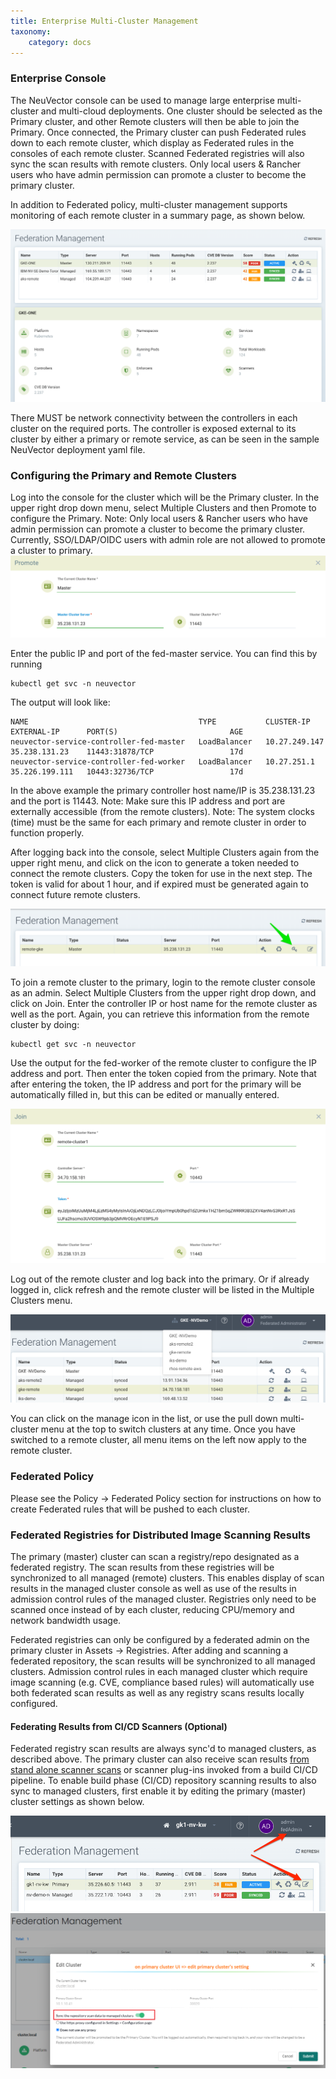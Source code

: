 ```yaml
---
title: Enterprise Multi-Cluster Management
taxonomy:
    category: docs
---
```


### Enterprise Console

The NeuVector console can be used to manage large enterprise multi-cluster and multi-cloud deployments. One cluster should be selected as the Primary cluster, and other Remote clusters will then be able to join the Primary. Once connected, the Primary cluster can push Federated rules down to each remote cluster, which display as Federated rules in the consoles of each remote cluster. Scanned Federated registries will also sync the scan results with remote clusters. Only local users & Rancher users who have admin permission can promote a cluster to become the primary cluster.

In addition to Federated policy, multi-cluster management supports monitoring of each remote cluster in a summary page, as shown below.

![Summary](multicluster_summary.png)

There MUST be network connectivity between the controllers in each cluster on the required ports. The controller is exposed external to its cluster by either a primary or remote service, as can be seen in the sample NeuVector deployment yaml file.

### Configuring the Primary and Remote Clusters

Log into the console for the cluster which will be the Primary cluster. In the upper right drop down menu, select Multiple Clusters and then Promote to configure the Primary. Note: Only local users & Rancher users who have admin permission can promote a cluster to become the primary cluster. Currently, SSO/LDAP/OIDC users with admin role are not allowed to promote a cluster to primary.
![MasterConfig](master1.png)

Enter the public IP and port of the fed-master service. You can find this by running

```shell
kubectl get svc -n neuvector
```
The output will look like:

```shell
NAME                                      TYPE           CLUSTER-IP      EXTERNAL-IP      PORT(S)                         AGE
neuvector-service-controller-fed-master   LoadBalancer   10.27.249.147   35.238.131.23    11443:31878/TCP                 17d
neuvector-service-controller-fed-worker   LoadBalancer   10.27.251.1     35.226.199.111   10443:32736/TCP                 17d
```

In the above example the primary controller host name/IP is 35.238.131.23 and the port is 11443. Note: Make sure this IP address and port are externally accessible (from the remote clusters). Note: The system clocks (time) must be the same for each primary and remote cluster in order to function properly.

After logging back into the console, select Multiple Clusters again from the upper right menu, and click on the icon to generate a token needed to connect the remote clusters. Copy the token for use in the next step. The token is valid for about 1 hour, and if expired must be generated again to connect future remote clusters.

![Token](master_token.png)

To join a remote cluster to the primary, login to the remote cluster console as an admin. Select Multiple Clusters from the upper right drop down, and click on Join. Enter the controller IP or host name for the remote cluster as well as the port. Again, you can retrieve this information from the remote cluster by doing:

```shell
kubectl get svc -n neuvector
```
Use the output for the fed-worker of the remote cluster to configure the IP address and port. Then enter the token copied from the primary. Note that after entering the token, the IP address and port for the primary will be automatically filled in, but this can be edited or manually entered.

![JoinRemote](join_remote.png)

Log out of the remote cluster and log back into the primary. Or if already logged in, click refresh and the remote cluster will be listed in the Multiple Clusters menu.

![FedMaster](fed_master_list.png)

You can click on the manage icon in the list, or use the pull down multi-cluster menu at the top to switch clusters at any time. Once you have switched to a remote cluster, all menu items on the left now apply to the remote cluster. 

### Federated Policy

Please see the Policy -> Federated Policy section for instructions on how to create Federated rules that will be pushed to each cluster.

### Federated Registries for Distributed Image Scanning Results

The primary (master) cluster can scan a registry/repo designated as a federated registry. The scan results from these registries will be synchronized to all managed (remote) clusters. This enables display of scan results in the managed cluster console as well as use of the results in admission control rules of the managed cluster. Registries only need to be scanned once instead of by each cluster, reducing CPU/memory and network bandwidth usage. 

Federated registries can only be configured by a federated admin on the primary cluster in Assets -> Registries. After adding and scanning a federated repository, the scan results will be synchronized to all managed clusters. Admission control rules in each managed cluster which require image scanning (e.g. CVE, compliance based rules) will automatically use both federated scan results as well as any registry scans results locally configured.

#### Federating Results from CI/CD Scanners (Optional)

Federated registry scan results are always sync'd to managed clusters, as described above. The primary cluster can also receive scan results [from stand alone scanner scans](/scanning/scanners#standalone-scanner-for-local-scanning) or scanner plug-ins invoked from a build CI/CD pipeline. To enable build phase (CI/CD) repository scanning results to also sync to managed clusters, first enable it by editing the primary (master) cluster settings as shown below.

![master_settings](fed_primary_config.png)
![fed_sync](fed_reg_sync.png)
